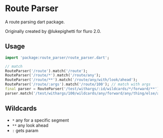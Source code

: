 # Route Parser

A route parsing dart package.

Originally created by @lukepighetti for fluro 2.0.

## Usage


```dart
import 'package:route_parser/route_parser.dart';

// match 
RouteParser('/route').match('/route');
RouteParser('/route/*').match('/route/any');
RouteParser('/route/**').match('/route/any/with/look/ahead');
RouteParser('/route/:args').match('/route/100'); // match with args
final parser = RouteParser('/test/withargs/:id/wildcards/*/forward/**');
parser.match('/test/withargs/100/wildcards/any/forward/any/thing/else/after'); // match with param 100
```

## Wildcards

  - `*` any for a specific segment
  - `**` any look ahead
  - `:` gets param

